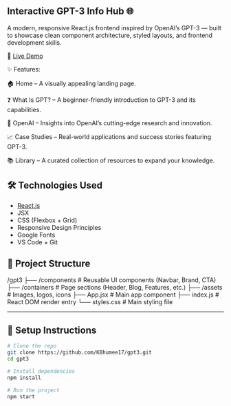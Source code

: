 ## Interactive GPT-3 Info Hub 🌐

A modern, responsive React.js frontend inspired by OpenAI’s GPT-3 — built to showcase clean component architecture, styled layouts, and frontend development skills.

🔗 [Live Demo](https://gpt3-ashy.vercel.app/)

✨ Features:

🏠 Home – A visually appealing landing page.

❓ What Is GPT? – A beginner-friendly introduction to GPT-3 and its capabilities.

🤖 OpenAI – Insights into OpenAI’s cutting-edge research and innovation.

📈 Case Studies – Real-world applications and success stories featuring GPT-3.

📚 Library – A curated collection of resources to expand your knowledge.

## 🛠️ Technologies Used

- [React.js](https://reactjs.org/)
- JSX
- CSS (Flexbox + Grid)
- Responsive Design Principles
- Google Fonts
- VS Code + Git

## 📁 Project Structure

/gpt3
├── /components # Reusable UI components (Navbar, Brand, CTA)
├── /containers # Page sections (Header, Blog, Features, etc.)
├── /assets # Images, logos, icons
├── App.jsx # Main app component
├── index.js # React DOM render entry
└── styles.css # Main styling file


---

## 🔧 Setup Instructions

```bash
# Clone the repo
git clone https://github.com/KBhumee17/gpt3.git
cd gpt3

# Install dependencies
npm install

# Run the project
npm start




